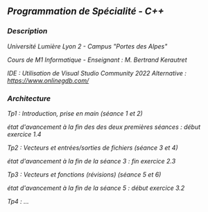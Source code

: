 ## *Programmation de Spécialité - C++*

### *Description*

*Université Lumière Lyon 2 - Campus "Portes des Alpes"*

*Cours de M1 Informatique - Enseignant : M. Bertrand Kerautret* 

*IDE : Utilisation de Visual Studio Community 2022*
*Alternative : https://www.onlinegdb.com/*

### *Architecture*

*Tp1 : Introduction, prise en main (séance 1 et 2)*

*état d'avancement à la fin des des deux premières séances : début exercice 1.4*

*Tp2 : Vecteurs et entrées/sorties de fichiers (séance 3 et 4)*

*état d'avancement à la fin de la séance 3 : fin exercice 2.3*

*Tp3 : Vecteurs et fonctions (révisions) (séance 5 et 6)*

*état d'avancement à la fin de la séance 5 : début exercice 3.2*

*Tp4 : ...*




